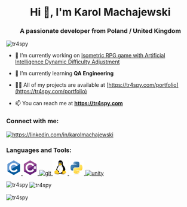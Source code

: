 <h1 align="center">Hi 👋, I'm Karol Machajewski</h1>
<h3 align="center">A passionate developer from Poland / United Kingdom</h3>

<p align="left"> <img src="https://komarev.com/ghpvc/?username=tr4spy&label=Profile%20views&color=0e75b6&style=flat" alt="tr4spy" /> </p>

- 🔭 I’m currently working on [Isometric RPG game with Artificial Intelligence Dynamic Difficulty Adjustment](https://github.com/TR4SPY/FTRotE)

- 🌱 I’m currently learning **QA Engineering**

- 👨‍💻 All of my projects are available at [https://tr4spy.com/portfolio](https://tr4spy.com/portfolio)

- 📫 You can reach me at **https://tr4spy.com**

<h3 align="left">Connect with me:</h3>
<p align="left">
<a href="https://linkedin.com/in/https://linkedin.com/in/karolmachajewski" target="blank"><img align="center" src="https://raw.githubusercontent.com/rahuldkjain/github-profile-readme-generator/master/src/images/icons/Social/linked-in-alt.svg" alt="https://linkedin.com/in/karolmachajewski" height="30" width="40" /></a>
</p>

<h3 align="left">Languages and Tools:</h3>
<p align="left"> <a href="https://www.cprogramming.com/" target="_blank" rel="noreferrer"> <img src="https://raw.githubusercontent.com/devicons/devicon/master/icons/c/c-original.svg" alt="c" width="40" height="40"/> </a> <a href="https://www.w3schools.com/cs/" target="_blank" rel="noreferrer"> <img src="https://raw.githubusercontent.com/devicons/devicon/master/icons/csharp/csharp-original.svg" alt="csharp" width="40" height="40"/> </a> <a href="https://git-scm.com/" target="_blank" rel="noreferrer"> <img src="https://www.vectorlogo.zone/logos/git-scm/git-scm-icon.svg" alt="git" width="40" height="40"/> </a> <a href="https://www.linux.org/" target="_blank" rel="noreferrer"> <img src="https://raw.githubusercontent.com/devicons/devicon/master/icons/linux/linux-original.svg" alt="linux" width="40" height="40"/> </a> <a href="https://www.python.org" target="_blank" rel="noreferrer"> <img src="https://raw.githubusercontent.com/devicons/devicon/master/icons/python/python-original.svg" alt="python" width="40" height="40"/> </a> <a href="https://unity.com/" target="_blank" rel="noreferrer"> <img src="https://www.vectorlogo.zone/logos/unity3d/unity3d-icon.svg" alt="unity" width="40" height="40"/> </a> </p>

<p><img align="left" src="https://github-readme-stats.vercel.app/api/top-langs?username=tr4spy&show_icons=true&locale=en&layout=compact" alt="tr4spy" /></p>

<p>&nbsp;<img align="center" src="https://github-readme-stats.vercel.app/api?username=tr4spy&show_icons=true&locale=en" alt="tr4spy" /></p>

<p><img align="center" src="https://github-readme-streak-stats.herokuapp.com/?user=tr4spy&" alt="tr4spy" /></p>

